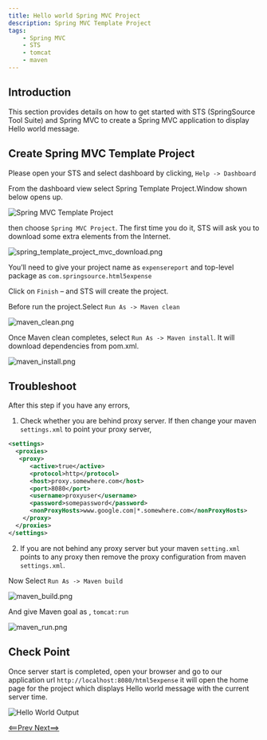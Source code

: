 ```yaml
---
title: Hello world Spring MVC Project
description: Spring MVC Template Project
tags:
    - Spring MVC
    - STS
    - tomcat
    - maven
---
```


## Introduction
This section provides details on how to get started with STS (SpringSource Tool Suite) and Spring MVC to create a Spring MVC application to display Hello world message.

## Create Spring MVC Template Project
Please open your STS and select dashboard by clicking,
    `Help -> Dashboard`

From the dashboard view select Spring Template Project.Window shown below opens up.

![Spring MVC Template Project](/images/spring_tutorial/spring_template_project_mvc.png)


then choose `Spring MVC Project`.
The first time you do it, STS will ask you to download some extra elements from the Internet.

![spring_template_project_mvc_download.png](/images/spring_tutorial/spring_template_project_mvc_download.png)

You’ll need to give your project name as `expensereport` and top-level package as `com.springsource.html5expense`


Click on `Finish` – and STS will create the project.

Before run the project.Select `Run As -> Maven clean`

![maven_clean.png](/images/spring_tutorial/maven_clean.png)

Once Maven clean completes, select `Run As -> Maven install`. It will download dependencies from pom.xml.

![maven_install.png](/images/spring_tutorial/maven_install.png)

## Troubleshoot
  After this step if you have any errors,
1.  Check whether you are behind proxy server. If then change your maven `settings.xml` to point your proxy server,

```xml
<settings>
  <proxies>
   <proxy>
      <active>true</active>
      <protocol>http</protocol>
      <host>proxy.somewhere.com</host>
      <port>8080</port>
      <username>proxyuser</username>
      <password>somepassword</password>
      <nonProxyHosts>www.google.com|*.somewhere.com</nonProxyHosts>
    </proxy>
  </proxies>
</settings>
```

2.  If you are not behind any proxy server but your maven `setting.xml` points to any proxy then remove the proxy configuration from maven `settings.xml`.

Now Select `Run As -> Maven build`

![maven_build.png](/images/spring_tutorial/maven_build.png)

And give Maven goal as , `tomcat:run`

![maven_run.png](/images/spring_tutorial/maven_run.png)

## Check Point
Once server start is completed, open your browser and go to our application url `http://localhost:8080/html5expense` it will open the home page for the project which displays 
Hello world message with the current server time.

![Hello World Output](/images/spring_tutorial/hello_world.png)

[<==Prev       ](/frameworks/java/spring/spring-getting-started-with-STS.html)                         [                 Next==>](/frameworks/java/spring/spring-expensereport-app-tutorial.html)
